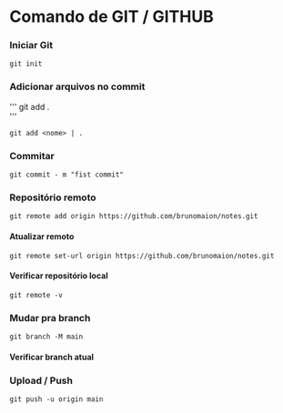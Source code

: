 # Comando de GIT / GITHUB

### Iniciar Git

```
git init
```

### Adicionar arquivos no commit

'''
git add .    
'''

```
git add <nome> | .    
```


### Commitar

```
git commit - m "fist commit"
```

### Repositório remoto
 
```
git remote add origin https://github.com/brunomaion/notes.git
```

#### Atualizar remoto

```
git remote set-url origin https://github.com/brunomaion/notes.git
```

#### Verificar repositório local

```
git remote -v
```

### Mudar pra branch

```
git branch -M main
```

#### Verificar branch atual

### Upload / Push

```
git push -u origin main
```

